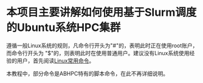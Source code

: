 # 本项目主要讲解如何使用基于Slurm调度的Ubuntu系统HPC集群

遵循一般Linux系统的规则，凡命令行开头为"#"的，表明此时正在使用root账户，而命令行开头为
 "$"的，则表明此时在使用普通用户。建议没有Linux系统使用经验的用户，首先阅读[Linux常用命令](Linux常用命令.md)。

本教程中，部分命令是ABHPC特有的脚本命令，在此不再详细说明。
